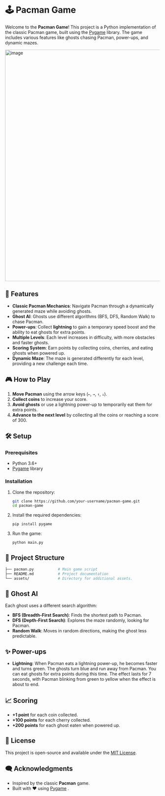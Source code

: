 

# 🕹️ Pacman Game

Welcome to the **Pacman Game**! This project is a Python implementation of the classic Pacman game, built using the [Pygame](https://www.pygame.org) library. The game includes various features like ghosts chasing Pacman, power-ups, and dynamic mazes.

<img width="752" alt="image" src="https://github.com/user-attachments/assets/16a6e53b-e08f-4abf-b0b3-e59a21c51116">  <!-- Replace with your actual screenshot -->

## 🚀 Features

- **Classic Pacman Mechanics**: Navigate Pacman through a dynamically generated maze while avoiding ghosts.
- **Ghost AI**: Ghosts use different algorithms (BFS, DFS, Random Walk) to chase Pacman.
- **Power-ups**: Collect **lightning** to gain a temporary speed boost and the ability to eat ghosts for extra points.
- **Multiple Levels**: Each level increases in difficulty, with more obstacles and faster ghosts.
- **Scoring System**: Earn points by collecting coins, cherries, and eating ghosts when powered up.
- **Dynamic Maze**: The maze is generated differently for each level, providing a new challenge each time.

## 🎮 How to Play

1. **Move Pacman** using the arrow keys (`←`, `→`, `↑`, `↓`).
2. **Collect coins** to increase your score.
3. **Avoid ghosts** or use a lightning power-up to temporarily eat them for extra points.
4. **Advance to the next level** by collecting all the coins or reaching a score of 300.

## 🛠️ Setup

### Prerequisites

- Python 3.6+
- [Pygame](https://www.pygame.org/) library

### Installation

1. Clone the repository:

   ```bash
   git clone https://github.com/your-username/pacman-game.git
   cd pacman-game
   ```

2. Install the required dependencies:

   ```bash
   pip install pygame
   ```

3. Run the game:

   ```bash
   python main.py
   ```

## 📂 Project Structure

```bash
├── pacman.py           # Main game script
├── README.md           # Project documentation
└── assets/             # Directory for additional assets.
```

## 🤖 Ghost AI

Each ghost uses a different search algorithm:
- **BFS (Breadth-First Search)**: Finds the shortest path to Pacman.
- **DFS (Depth-First Search)**: Explores the maze randomly, looking for Pacman.
- **Random Walk**: Moves in random directions, making the ghost less predictable.

## ✨ Power-ups

- **Lightning**: When Pacman eats a lightning power-up, he becomes faster and turns green. The ghosts turn blue and run away from Pacman. You can eat ghosts for extra points during this time. The effect lasts for 7 seconds, with Pacman blinking from green to yellow when the effect is about to end.

## 📈 Scoring

- **+1 point** for each coin collected.
- **+100 points** for each cherry collected.
- **+200 points** for each ghost eaten when powered up.

## 📝 License

This project is open-source and available under the [MIT License](LICENSE).


## 🗨️ Acknowledgments

- Inspired by the classic **Pacman** game.
- Built with ❤️ using [Pygame](https://www.pygame.org) .

